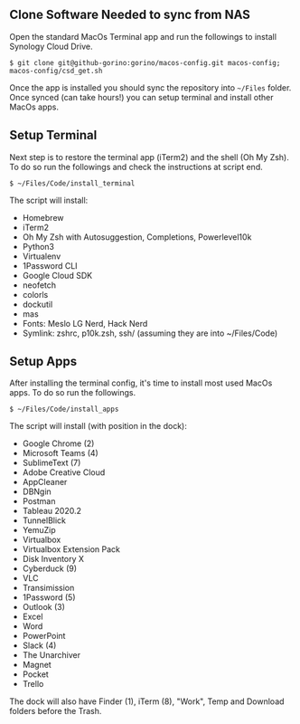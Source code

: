 ## Clone Software Needed to sync from NAS
Open the standard MacOs Terminal app and run the followings to install Synology Cloud Drive.
```
$ git clone git@github-gorino:gorino/macos-config.git macos-config; macos-config/csd_get.sh
```

Once the app is installed you should sync the repository into `~/Files` folder. Once synced (can take hours!) you can setup terminal and install other MacOs apps.

##  Setup Terminal
Next step is to restore the terminal app (iTerm2) and the shell (Oh My Zsh). To do so run the followings and check the instructions at script end.
```
$ ~/Files/Code/install_terminal
```

The script will install:
* Homebrew
* iTerm2
* Oh My Zsh with Autosuggestion, Completions, Powerlevel10k
* Python3
* Virtualenv
* 1Password CLI
* Google Cloud SDK
* neofetch
* colorls
* dockutil
* mas
* Fonts: Meslo LG Nerd, Hack Nerd
* Symlink: zshrc, p10k.zsh, ssh/ (assuming they are into ~/Files/Code)

## Setup Apps
After installing the terminal config, it's time to install most used MacOs apps. To do so run the followings.
```
$ ~/Files/Code/install_apps
```

The script will install (with position in the dock):
* Google Chrome (2)
* Microsoft Teams (4)
* SublimeText (7)
* Adobe Creative Cloud
* AppCleaner
* DBNgin
* Postman
* Tableau 2020.2
* TunnelBlick
* YemuZip
* Virtualbox
* Virtualbox Extension Pack
* Disk Inventory X
* Cyberduck (9)
* VLC
* Transimission
* 1Password (5)
* Outlook (3)
* Excel
* Word
* PowerPoint
* Slack (4)
* The Unarchiver
* Magnet
* Pocket
* Trello

The dock will also have Finder (1), iTerm (8), "Work", Temp and Download folders before the Trash.
